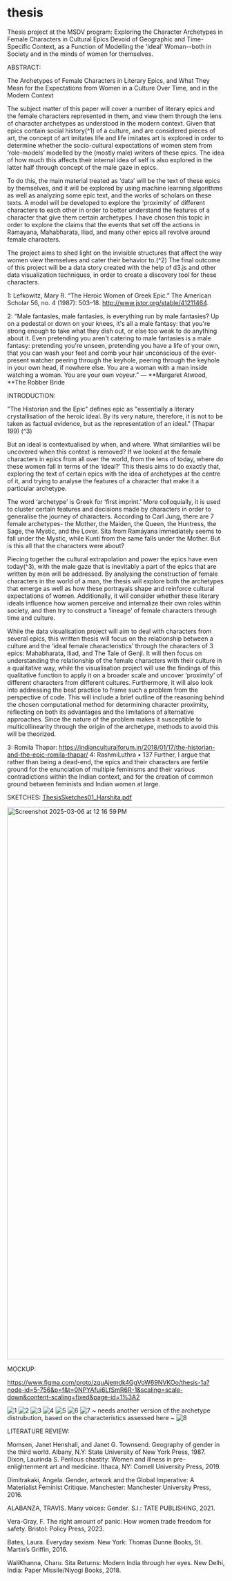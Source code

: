 # thesis
Thesis project at the MSDV program: 
Exploring the Character Archetypes in Female Characters in Cultural Epics Devoid of Geographic and Time-Specific Context, as a Function of Modelling the 'Ideal' Woman--both in Society and in the minds of women for themselves.


ABSTRACT:

The Archetypes of Female Characters in Literary Epics, and What They Mean for the Expectations from Women in a Culture Over Time, and in the Modern Context

The subject matter of this paper will cover a number of literary epics and the female characters represented in them, and view them through the lens of character archetypes as understood in the modern context. Given that epics contain social history(^1) of a culture, and are considered pieces of art, the concept of art imitates life and life imitates art is explored in order to determine whether the socio-cultural expectations of women stem from ‘role-models’ modelled by the (mostly male) writers of these epics. The idea of how much this affects their internal idea of self is also explored in the latter half through concept of the male gaze in epics.

To do this, the main material treated as ‘data’ will be the text of these epics by themselves, and it will be explored by using machine learning algorithms as well as analyzing some epic text, and the works of scholars on these texts. A model will be developed to explore the ‘proximity’ of different characters to each other in order to better understand the features of a character that give them certain archetypes. I have chosen this topic in order to explore the claims that the events that set off the actions in Ramayana, Mahabharata, Iliad, and many other epics all revolve around female characters. 

The project aims to shed light on the invisible structures that affect the way women view themselves and cater their behavior to.(^2) The final outcome of this project will be a data story created with the help of d3.js and other data visualization techniques, in order to create a discovery tool for these characters.

1: Lefkowitz, Mary R. “The Heroic Women of Greek Epic.” The American Scholar 56, no. 4 (1987): 503–18. http://www.jstor.org/stable/41211464.

2: “Male fantasies, male fantasies, is everything run by male fantasies? Up on a pedestal or down on your knees, it's all a male fantasy: that you're strong enough to take what they dish out, or else too weak to do anything about it. Even pretending you aren't catering to male fantasies is a male fantasy: pretending you're unseen, pretending you have a life of your own, that you can wash your feet and comb your hair unconscious of the ever-present watcher peering through the keyhole, peering through the keyhole in your own head, if nowhere else. You are a woman with a man inside watching a woman. You are your own voyeur.” ― **Margaret Atwood, **The Robber Bride

INTRODUCTION:



"The Historian and the Epic" defines epic
as "essentially a literary crystallisation of the
heroic ideal. By its very nature, therefore, it
is not to be taken as factual evidence, 
but as the representation of an
ideal." (Thapar 199) (^3)

But an ideal is contextualised by when, and where. What similarities will be uncovered when this context is removed? If we looked at the female characters in epics from all over the world, from the lens of today, where do these women fall in terms of the ‘ideal?’ 
This thesis aims to do exactly that, exploring the text of certain epics with the idea of archetypes at the centre of it, and trying to analyse the features of a character that make it a particular archetype. 

The word ‘archetype’ is Greek for ‘first imprint.’ More colloquially, it is used to cluster certain features and decisions made by characters in order to generalise the journey of characters. According to Carl Jung, there are 7 female archetypes- the Mother, the Maiden, the Queen, the Huntress, the Sage, the Mystic, and the Lover. Sita from Ramayana immediately seems to fall under the Mystic, while Kunti from the same falls under the Mother. But is this all that the characters were about? 

Piecing together the cultural extrapolation and power the epics have even today(^3), with the male gaze that is inevitably a part of the epics that are written by men will be addressed. By analysing the construction of female characters in the world of a man, the thesis will explore both the archetypes that emerge as well as how these portrayals shape and reinforce cultural expectations of women. Additionally, it will consider whether these literary ideals influence how women perceive and internalize their own roles within society, and then try to construct a ‘lineage’ of female characters through time and culture. 


While the data visualisation project will aim to deal with characters from several epics, this written thesis will focus on the relationship between a culture and the ‘ideal female characteristics’ through the characters of 3 epics: Mahabharata, Iliad, and The Tale of Genji. It will then focus on understanding the relationship of the female characters with their culture in a qualitative way, while the visualisation project will use the findings of this qualitative function to apply it on a broader scale and uncover ‘proximity’ of different characters from different cultures. Furthermore, it will also look into addressing the best practice to frame such a problem from the perspective of code. This will include a brief outline of the reasoning behind the chosen computational method for determining character proximity, reflecting on both its advantages and the limitations of alternative approaches. Since the nature of the problem makes it susceptible to multicollinearity through the origin of the archetype, methods to avoid this will be theorized. 


3: Romila Thapar: https://indianculturalforum.in/2018/01/17/the-historian-and-the-epic-romila-thapar/
4: RashmiLuthra • 137
Further, I argue that rather than being a dead-end, the epics and
their characters are fertile ground for the enunciation of multiple feminisms
and their various contradictions within the Indian context, and for the creation of common ground between feminists and Indian women at large. 




SKETCHES:
[ThesisSketches01_Harshita.pdf](https://github.com/user-attachments/files/19013934/ThesisSketches01_Harshita.pdf)

<img width="1280" alt="Screenshot 2025-03-06 at 12 16 59 PM" src="https://github.com/user-attachments/assets/5f26b02e-9d65-431a-add6-e3e6b7bc47cc" />


MOCKUP: 

https://www.figma.com/proto/zquAjemdk4GgVoW69NVKOo/thesis-1a?node-id=5-756&p=f&t=0NPYAfui6LfSmR6R-1&scaling=scale-down&content-scaling=fixed&page-id=1%3A2


![1](https://github.com/user-attachments/assets/e3d6e39e-78d7-4f9f-8039-2c31fd258285)
![2](https://github.com/user-attachments/assets/aff90f51-4e9d-4349-8089-6f9b74e252b5)
![3](https://github.com/user-attachments/assets/d5babd20-8044-41f5-8476-62711a729e70)
![4](https://github.com/user-attachments/assets/e07664e2-fd43-4a9d-98dd-1180bf2f5571)
![5](https://github.com/user-attachments/assets/bfeb59b2-6380-4a00-89b6-bac3cd25c813)
![6](https://github.com/user-attachments/assets/7d2c1310-ee5d-4898-b6cc-ddbf0fcfdd9a)
![7](https://github.com/user-attachments/assets/16e61675-935c-4ec8-851a-568d20b451d9)
~ needs another version of the archetype distrubution, based on the characteristics assessed here ~
![8](https://github.com/user-attachments/assets/4a7f88c4-558e-4100-b7db-39d0300d5b54)
























LITERATURE REVIEW: 

Momsen, Janet Henshall, and Janet G. Townsend. Geography of gender in the third world. Albany, N.Y: State University of New York Press, 1987. 
Dixon, Laurinda S. Perilous chastity: Women and illness in pre-enlightenment art and medicine. Ithaca, NY: Cornell University Press, 2019. 

Dimitrakaki, Angela. Gender, artwork and the Global Imperative: A Materialist Feminist Critique. Manchester: Manchester University Press, 2016. 



ALABANZA, TRAVIS. Many voices: Gender. S.l.: TATE PUBLISHING, 2021. 

Vera-Gray, F. The right amount of panic: How women trade freedom for safety. Bristol: Policy Press, 2023. 

Bates, Laura. Everyday sexism. New York: Thomas Dunne Books, St. Martin’s Griffin, 2016. 





WaliKhanna, Charu. Sita Returns: Modern India through her eyes. New Delhi, India: Paper Missile/Niyogi Books, 2018. 


